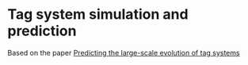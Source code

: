 # Tag system simulation and prediction

Based on the paper [Predicting the large-scale evolution of tag systems](http://arxiv.org/abs/1601.02014)
